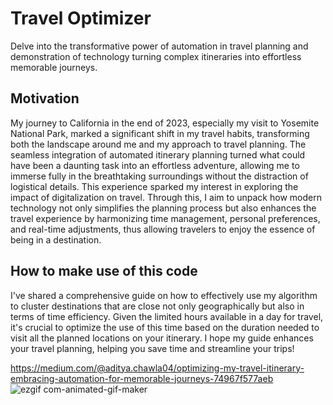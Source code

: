 # Travel Optimizer

Delve into the transformative power of automation in travel planning and demonstration of technology turning complex itineraries into effortless memorable journeys.

## Motivation

My journey to California in the end of 2023, especially my visit to Yosemite National Park, marked a significant shift in my travel habits, transforming both the landscape around me and my approach to travel planning. The seamless integration of automated itinerary planning turned what could have been a daunting task into an effortless adventure, allowing me to immerse fully in the breathtaking surroundings without the distraction of logistical details. This experience sparked my interest in exploring the impact of digitalization on travel. Through this, I aim to unpack how modern technology not only simplifies the planning process but also enhances the travel experience by harmonizing time management, personal preferences, and real-time adjustments, thus allowing travelers to enjoy the essence of being in a destination.

## How to make use of this code

I've shared a comprehensive guide on how to effectively use my algorithm to cluster destinations that are close not only geographically but also in terms of time efficiency. Given the limited hours available in a day for travel, it's crucial to optimize the use of this time based on the duration needed to visit all the planned locations on your itinerary. I hope my guide enhances your travel planning, helping you save time and streamline your trips!

https://medium.com/@aditya.chawla04/optimizing-my-travel-itinerary-embracing-automation-for-memorable-journeys-74967f577aeb
![ezgif com-animated-gif-maker](https://github.com/addy0404/travel_optimizer/assets/54615209/85e8724e-02ff-4c08-8a65-a8503b86f6cb)
